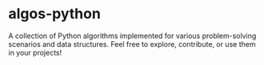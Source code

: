 # algos-python
A collection of Python algorithms implemented for various problem-solving scenarios and data structures. Feel free to explore, contribute, or use them in your projects!

